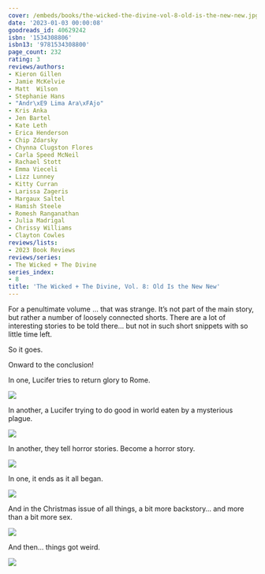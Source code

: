 ```yaml
---
cover: /embeds/books/the-wicked-the-divine-vol-8-old-is-the-new-new.jpg
date: '2023-01-03 00:00:08'
goodreads_id: 40629242
isbn: '1534308806'
isbn13: '9781534308800'
page_count: 232
rating: 3
reviews/authors:
- Kieron Gillen
- Jamie McKelvie
- Matt  Wilson
- Stephanie Hans
- "Andr\xE9 Lima Ara\xFAjo"
- Kris Anka
- Jen Bartel
- Kate Leth
- Erica Henderson
- Chip Zdarsky
- Chynna Clugston Flores
- Carla Speed McNeil
- Rachael Stott
- Emma Vieceli
- Lizz Lunney
- Kitty Curran
- Larissa Zageris
- Margaux Saltel
- Hamish Steele
- Romesh Ranganathan
- Julia Madrigal
- Chrissy Williams
- Clayton Cowles
reviews/lists:
- 2023 Book Reviews
reviews/series:
- The Wicked + The Divine
series_index:
- 8
title: 'The Wicked + The Divine, Vol. 8: Old Is the New New'
---
```

For a penultimate volume … that was strange. It’s not part of the main story, but rather a number of loosely connected shorts. There are a lot of interesting stories to be told there… but not in such short snippets with so little time left. 

So it goes. 

Onward to the conclusion!

<!--more-->

In one, Lucifer tries to return glory to Rome. 

![](/embeds/books/attachments/wicked-divine-8-05e926.png)

In another, a Lucifer trying to do good in world eaten by a mysterious plague. 

![](/embeds/books/attachments/wicked-divine-8-64f82c.png)

In another, they tell horror stories. Become a horror story. 

![](/embeds/books/attachments/wicked-divine-8-92ccd8.png)

In one, it ends as it all began. 

![](/embeds/books/attachments/wicked-divine-8-8781b2.png)

And in the Christmas issue of all things, a bit more backstory… and more than a bit more sex. 

![](/embeds/books/attachments/wicked-divine-8-fb0f31.png)

And then… things got weird. 

![](/embeds/books/attachments/wicked-divine-8-63dbfd.png)

